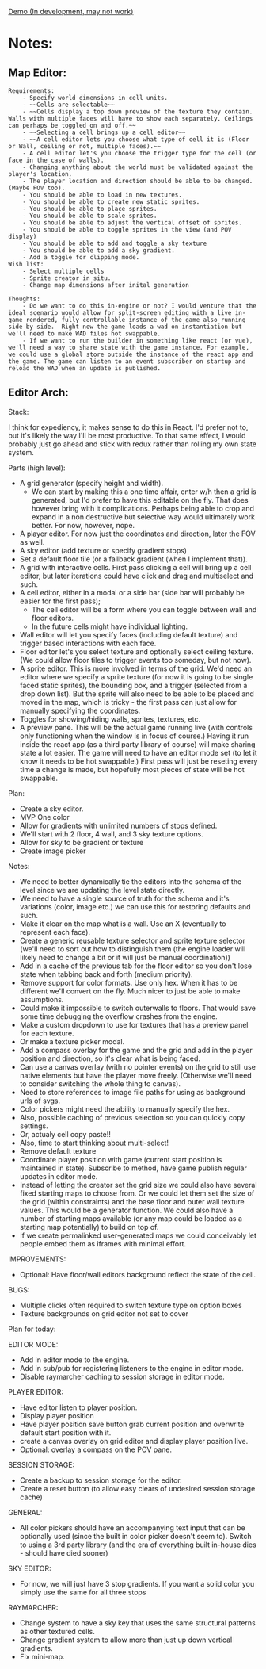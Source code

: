 [Demo (In development, may not work)](https://wonderful-dubinsky-e2d239.netlify.com/)

# Notes:

## Map Editor:
    Requirements:
        - Specify world dimensions in cell units.
        - ~~Cells are selectable~~
        - ~~Cells display a top down preview of the texture they contain. Walls with multiple faces will have to show each separately. Ceilings can perhaps be toggled on and off.~~
        - ~~Selecting a cell brings up a cell editor~~
        - ~~A cell editor lets you choose what type of cell it is (Floor or Wall, ceiling or not, multiple faces).~~
        - A cell editor let's you choose the trigger type for the cell (or face in the case of walls).
        - Changing anything about the world must be validated against the player's location.
        - The player location and direction should be able to be changed. (Maybe FOV too).
        - You should be able to load in new textures.
        - You should be able to create new static sprites.
        - You should be able to place sprites.
        - You should be able to scale sprites.
        - You should be able to adjust the vertical offset of sprites.
        - You should be able to toggle sprites in the view (and POV display)
        - You should be able to add and toggle a sky texture
        - You should be able to add a sky gradient.
        - Add a toggle for clipping mode.
    Wish list:
        - Select multiple cells
        - Sprite creator in situ.
        - Change map dimensions after inital generation

    Thoughts:
        - Do we want to do this in-engine or not? I would venture that the ideal scenario would allow for split-screen editing with a live in-game rendered, fully controllable instance of the game also running side by side.  Right now the game loads a wad on instantiation but we'll need to make WAD files hot swappable.
        - If we want to run the builder in something like react (or vue), we'll need a way to share state with the game instance. For example, we could use a global store outside the instance of the react app and the game. The game can listen to an event subscriber on startup and reload the WAD when an update is published.

## Editor Arch:
Stack:

I think for expediency, it makes sense to do this in React. I'd prefer not to, but it's likely the way I'll be most productive. To that same effect, I would probably just go ahead and stick with redux rather than rolling my own state system.

Parts (high level):

- A grid generator (specify height and width). 
    - We can start by making this a one time affair, enter w/h then a grid is generated, but I'd prefer to have this editable on the fly. That does however bring with it complications. Perhaps being able to crop and expand in a non destructive but selective way would ultimately work better. For now, however, nope.
- A player editor. For now just the coordinates and direction, later the FOV as well.
- A sky editor (add texture or specify gradient stops)
- Set a default floor tile (or a fallback gradient (when I implement that)).
- A grid with interactive cells. First pass clicking a cell will bring up a cell editor, but later iterations could have click and drag and multiselect and such.
- A cell editor, either in a modal or a side bar (side bar will probably be easier for the first pass);
    - The cell editor will be a form where you can toggle between wall and floor editors. 
    - In the future cells might have individual lighting.
- Wall editor will let you specify faces (including default texture) and trigger based interactions with each face.
- Floor editor let's you select texture and optionally select ceiling texture.  (We could allow floor tiles to trigger events too someday, but not now).
- A sprite editor. This is more involved in terms of the grid. We'd need an editor where we specify a sprite texture (for now it is going to be single faced static sprites), the bounding box, and a trigger (selected from a drop down list). But the sprite will also need to be able to be placed and moved in the map, which is tricky - the first pass can just allow for manually specifying the coordinates. 
- Toggles for showing/hiding walls, sprites, textures, etc.
- A preview pane. This will be the actual game running live (with controls only functioning when the window is in focus of course.) Having it run inside the react app (as a third party library of course) will make sharing state a lot easier. The game will need to have an editor mode set (to let it know it needs to be hot swappable.) First pass will just be reseting every time a change is made, but hopefully most pieces of state will be hot swappable.



Plan:
- Create a sky editor.
- MVP One color
- Allow for gradients with unlimited numbers of stops defined.
- We'll start with 2 floor, 4 wall, and 3 sky texture options.
- Allow for sky to be gradient or texture
- Create image picker

Notes:
- We need to better dynamically tie the editors into the schema of the level since we are updating the level state directly.
- We need to have a single source of truth for the schema and it's variations (color, image etc.) we can use this for restoring defaults and such.
- Make it clear on the map what is a wall. Use an X (eventually to represent each face).
- Create a generic reusable texture selector and sprite texture selector (we'll need to sort out how to distinguish them (the engine loader will likely need to change a bit or it will just be manual coordination))
- Add in a cache of the previous tab for the floor editor so you don't lose state when tabbing back and forth (medium priority).
- Remove support for color formats. Use only hex. When it has to be different we'll convert on the fly. Much nicer to just be able to make assumptions.
- Could make it impossible to switch outerwalls to floors. That would save some time debugging the overflow crashes from the engine.
- Make a custom dropdown to use for textures that has a preview panel for each texture.
- Or make a texture picker modal.
- Add a compass overlay for the game and the grid and add in the player position and direction, so it's clear what is being faced.
- Can use a canvas overlay (with no pointer events) on the grid to still use native elements but have the player move freely. (Otherwise we'll need to consider switching the whole thing to canvas).
- Need to store references to image file paths for using as background urls of svgs.
- Color pickers might need the ability to manually specify the hex.
- Also, possible caching of previous selection so you can quickly copy settings.
- Or, actualy cell copy paste!!
- Also, time to start thinking about multi-select!
- Remove default texture
- Coordinate player position with game (current start position is maintained in state). Subscribe to method, have game publish regular updates in editor mode.
- Instead of letting the creator set the grid size we could also have several fixed starting maps to choose from. Or we could let them set the size of the grid (within constraints) and the base floor and outer wall texture values. This would be a generator function. We could also have a number of starting maps available (or any map could be loaded as a starting map potentially) to build on top of.
- If we create permalinked user-generated maps we could conceivably let people embed them as iframes with minimal effort.

IMPROVEMENTS:
- Optional: Have floor/wall editors background reflect the state of the cell.

BUGS:
- Multiple clicks often required to switch texture type on option boxes
- Texture backgrounds on grid editor not set to cover

Plan for today:

EDITOR MODE:
- Add in editor mode to the engine.
- Add in sub/pub for registering listeners to the engine in editor mode.
- Disable raymarcher caching to session storage in editor mode.

PLAYER EDITOR:
- Have editor listen to player position.
- Display player position
- Have player position save button grab current position and overwrite default start position with it.
- create a canvas overlay on grid editor and display player position live.
- Optional: overlay a compass on the POV pane.

SESSION STORAGE:
- Create a backup to session storage for the editor.
- Create a reset button (to allow easy clears of undesired session storage cache)

GENERAL:
- All color pickers should have an accompanying text input that can be optionally used (since the built in color picker doesn't seem to). Switch to using a 3rd party library (and the era of everything built in-house dies - should have died sooner)

SKY EDITOR:
- For now, we will just have 3 stop gradients. If you want a solid color you simply use the same for all three stops

RAYMARCHER:
- Change system to have a sky key that uses the same structural patterns as other textured cells.
- Change gradient system to allow more than just up down vertical gradients.
- Fix mini-map.